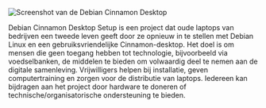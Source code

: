 ![Screenshot van de Debian Cinnamon Desktop](screenshot.png)


Debian Cinnamon Desktop Setup is een project dat oude laptops van bedrijven een tweede leven geeft door ze opnieuw in te stellen met Debian Linux en een gebruiksvriendelijke Cinnamon-desktop. Het doel is om mensen die geen toegang hebben tot technologie, bijvoorbeeld via voedselbanken, de middelen te bieden om volwaardig deel te nemen aan de digitale samenleving. Vrijwilligers helpen bij installatie, geven computertraining en zorgen voor de distributie van laptops. Iedereen kan bijdragen aan het project door hardware te doneren of technische/organisatorische ondersteuning te bieden.
